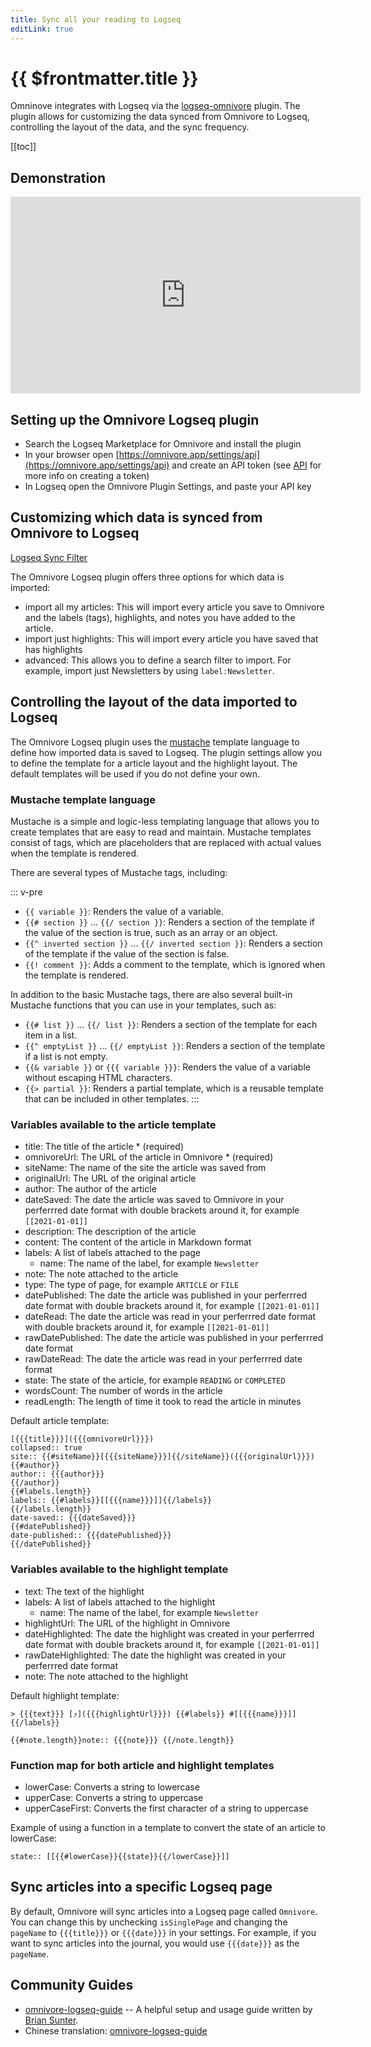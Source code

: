 ```yaml
---
title: Sync all your reading to Logseq
editLink: true
---
```


# {{ $frontmatter.title }}

Omninove integrates with Logseq via the [logseq-omnivore](https://github.com/omnivore-app/logseq-omnivore) plugin. The plugin allows for customizing the data synced from Omnivore to Logseq, controlling the layout of the data, and the sync frequency.

[[toc]]

## Demonstration

<iframe width="560" height="315" src="https://www.youtube.com/embed/Cc6DbBtOs14" title="YouTube video player" frameborder="0" allow="accelerometer; autoplay; clipboard-write; encrypted-media; gyroscope; picture-in-picture; web-share" allowfullscreen></iframe>

## Setting up the Omnivore Logseq plugin

- Search the Logseq Marketplace for Omnivore and install the plugin
- In your browser open [https://omnivore.app/settings/api](https://omnivore.app/settings/api) and create an API token (see [API](./api.md) for more info on creating a token)
- In Logseq open the Omnivore Plugin Settings, and paste your API key

## Customizing which data is synced from Omnivore to Logseq

[Logseq Sync Filter](./images/logseq-sync-filter.png)

The Omnivore Logseq plugin offers three options for which data is imported:

- import all my articles: This will import every article you save to Omnivore and the labels (tags), highlights, and notes you have added to the article.
- import just highlights: This will import every article you have saved that has highlights
- advanced: This allows you to define a search filter to import. For example, import just Newsletters by using `label:Newsletter`.

## Controlling the layout of the data imported to Logseq

The Omnivore Logseq plugin uses the [mustache](https://mustache.github.io/) template language to define how imported data is saved to Logseq. The plugin settings allow you to define the template for a article layout and the highlight layout. The default templates will be used if you do not define your own.

### Mustache template language

Mustache is a simple and logic-less templating language that allows you to create templates that are easy to read and maintain. Mustache templates consist of tags, which are placeholders that are replaced with actual values when the template is rendered.

There are several types of Mustache tags, including:

::: v-pre

- `{{ variable }}`: Renders the value of a variable.
- `{{# section }}` ... `{{/ section }}`: Renders a section of the template if the value of the section is true, such as an array or an object.
- `{{^ inverted section }}` ... `{{/ inverted section }}`: Renders a section of the template if the value of the section is false.
- `{{! comment }}`: Adds a comment to the template, which is ignored when the template is rendered.

In addition to the basic Mustache tags, there are also several built-in Mustache functions that you can use in your templates, such as:

- `{{# list }}` ... `{{/ list }}`: Renders a section of the template for each item in a list.
- `{{^ emptyList }}` ... `{{/ emptyList }}`: Renders a section of the template if a list is not empty.
- `{{& variable }}` or `{{{ variable }}}`: Renders the value of a variable without escaping HTML characters.
- `{{> partial }}`: Renders a partial template, which is a reusable template that can be included in other templates.
:::

### Variables available to the article template

- title: The title of the article * (required)
- omnivoreUrl: The URL of the article in Omnivore * (required)
- siteName: The name of the site the article was saved from
- originalUrl: The URL of the original article
- author: The author of the article
- dateSaved: The date the article was saved to Omnivore in your perferrred date format with double brackets around it, for example `[[2021-01-01]]`
- description: The description of the article
- content: The content of the article in Markdown format
- labels: A list of labels attached to the page
  - name: The name of the label, for example `Newsletter`
- note: The note attached to the article
- type: The type of page, for example `ARTICLE` or `FILE`
- datePublished: The date the article was published in your perferrred date format with double brackets around it, for example `[[2021-01-01]]`
- dateRead: The date the article was read in your perferrred date format with double brackets around it, for example `[[2021-01-01]]`
- rawDatePublished: The date the article was published in your perferrred date format
- rawDateRead: The date the article was read in your perferrred date format
- state: The state of the article, for example `READING` or `COMPLETED`
- wordsCount: The number of words in the article
- readLength: The length of time it took to read the article in minutes

Default article template:

```
[{{{title}}}]({{{omnivoreUrl}}})
collapsed:: true
site:: {{#siteName}}[{{{siteName}}}]{{/siteName}}({{{originalUrl}}})
{{#author}}
author:: {{{author}}}
{{/author}}
{{#labels.length}}
labels:: {{#labels}}[[{{{name}}}]]{{/labels}}
{{/labels.length}}
date-saved:: {{{dateSaved}}}
{{#datePublished}}
date-published:: {{{datePublished}}}
{{/datePublished}}
```

### Variables available to the highlight template

- text: The text of the highlight
- labels: A list of labels attached to the highlight
  - name: The name of the label, for example `Newsletter`
- highlightUrl: The URL of the highlight in Omnivore
- dateHighlighted: The date the highlight was created in your perferrred date format with double brackets around it, for example `[[2021-01-01]]`
- rawDateHighlighted: The date the highlight was created in your perferrred date format
- note: The note attached to the highlight

Default highlight template:

```
> {{{text}}} [⤴️]({{{highlightUrl}}}) {{#labels}} #[[{{{name}}}]] {{/labels}}

{{#note.length}}note:: {{{note}}} {{/note.length}}
```

### Function map for both article and highlight templates

- lowerCase: Converts a string to lowercase
- upperCase: Converts a string to uppercase
- upperCaseFirst: Converts the first character of a string to uppercase

Example of using a function in a template to convert the state of an article to lowerCase:

```
state:: [[{{#lowerCase}}{{state}}{{/lowerCase}}]]
```

## Sync articles into a specific Logseq page

By default, Omnivore will sync articles into a Logseq page called `Omnivore`. You can change this by unchecking `isSinglePage` and changing the `pageName` to `{{{title}}}` or `{{{date}}}` in your settings. For example, if you want to sync articles into the journal, you would use `{{{date}}}` as the `pageName`.

## Community Guides

- [omnivore-logseq-guide](https://briansunter.com/graph/#/page/omnivore-logseq-guide?anchor=ls-block-62b28de3-0e9e-456e-bf29-7e2541213aa5) -- A helpful setup and usage guide written by [Brian Sunter](https://briansunter.com/).
- Chinese translation: [omnivore-logseq-guide](https://sywhb.github.io/#/page/omnivore-logseq%20%E6%8C%87%E5%8D%97)
